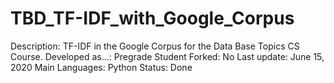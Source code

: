 # TBD_TF-IDF_with_Google_Corpus

Description: TF-IDF in the Google Corpus for the Data Base Topics CS Course.
Developed as...: Pregrade Student
Forked: No
Last update: June 15, 2020
Main Languages: Python
Status: Done